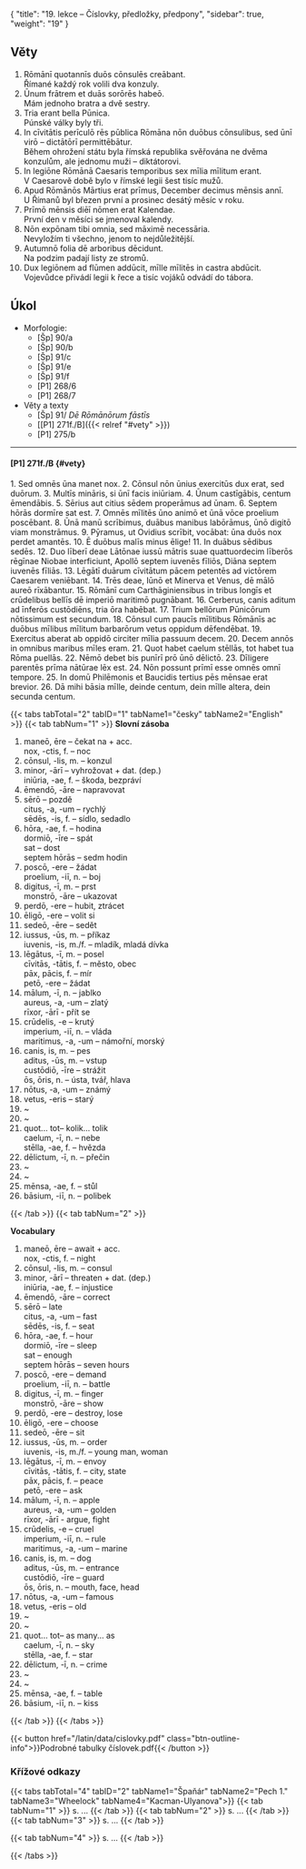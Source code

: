 {
    "title": "19. lekce – Číslovky, předložky, předpony",
    "sidebar": true,
    "weight": "19"
}

## Věty

1. Rōmānī quotannīs duōs cōnsulēs creābant.   
   Římané každý rok volili dva konzuly. 
2. Ūnum frātrem et duās sorōrēs habeō.   
   Mám jednoho bratra a dvě sestry.
3. Tria erant bella Pūnica.   
   Púnské války byly tři.
4. In cīvitātis perīculō rēs pūblica Rōmāna nōn duōbus cōnsulibus, sed ūnī virō – dictātōrī permittēbātur.   
   Během ohrožení státu byla římská republika svěřována ne dvěma konzulům, ale jednomu muži – diktátorovi.   
5. In legiōne Rōmānā Caesaris temporibus sex mīlia mīlitum erant.     
   V Caesarově době bylo v římské legii šest tisíc mužů.  
6. Apud Rōmānōs Mārtius erat prīmus, December decimus
   mēnsis annī.     
   U Římanů byl březen první a prosinec desátý měsíc v roku.
7. Prīmō mēnsis diēī nōmen erat Kalendae.     
   První den v měsíci se jmenoval kalendy. 
8. Nōn expōnam tibi omnia, sed māximē necessāria.   
   Nevyložím ti všechno, jenom to nejdůležitější. 
9. Autumnō folia dē arboribus dēcidunt.  
   Na podzim padají listy ze stromů. 
10. Dux legiōnem ad flūmen addūcit, mīlle mīlitēs in castra abdūcit.  
    Vojevůdce přivádí legii k řece a tisíc vojáků odvádí do tábora.  



## Úkol

- Morfologie:
  - [Šp] 90/a 
  - [Šp] 90/b 
  - [Šp] 91/c
  - [Šp] 91/e 
  - [Šp] 91/f 
  - [P1] 268/6 
  - [P1] 268/7
- Věty a texty
  - [Šp] 91/ _Dē Rōmānōrum fāstīs_ 
  - [[P1] 271f./B]({{< relref "#vety" >}}) 
  - [P1] 275/b

---



#### [P1] 271f./B {#vety} 

1\. Sed omnēs ūna manet nox. 2. Cōnsul nōn ūnius exercitūs dux erat, sed duōrum. 3. Multīs mināris, si ūnī facis iniūriam. 4. Ūnum castīgābis, centum ēmendābis. 5. Sērius aut citius sēdem properāmus ad ūnam.  6\. Septem hōrās dormīre sat est. 7. Omnēs mīlitēs ūno animō et ūnā vōce proelium poscēbant. 8. Ūnā manū scrībimus, duābus manibus labōrāmus, ūnō digitō viam monstrāmus. 9. Pȳramus, ut Ovidius scrībit, vocābat: ūna duōs nox perdet amantēs. 10. Ē duōbus malīs minus ēlige! 11. In duābus sēdibus sedēs. 12. Duo līberī deae Lātōnae iussū mātris suae quattuordecim līberōs rēgīnae Niobae interficiunt, Apollō septem iuvenēs fīliōs, Diāna septem iuvenēs fīliās. 13. Lēgātī duārum cīvitātum pācem petentēs ad victōrem Caesarem veniēbant. 14. Trēs deae, Iūnō et Minerva et Venus, dē mālō aureō rīxābantur. 15. Rōmānī cum Carthāginiensibus in tribus longīs et crūdelibus bellīs dē imperiō maritimō pugnābant. 16. Cerberus, canis aditum ad īnferōs custōdiēns, tria ōra habēbat. 17. Trium bellōrum Pūnicōrum nōtissimum est secundum. 18. Cōnsul cum paucīs mīlitibus Rōmānīs ac duōbus mīlibus mīlitum barbarōrum vetus oppidum dēfendēbat. 19. Exercitus aberat ab oppidō circiter mīlia passuum decem. 20. Decem annōs in omnibus maribus mīles eram. 21. Quot habet caelum stēllās, tot habet tua Rōma puellās. 22. Nēmō debet bis punīrī prō ūnō dēlictō. 23. Dīligere parentēs prīma nātūrae lēx est. 24. Nōn possunt prīmī esse omnēs omnī tempore. 25. In domū Philēmonis et Baucidis tertius pēs mēnsae erat brevior. 26. Dā mihi bāsia mīlle, deinde centum, dein mīlle altera, dein secunda centum. 

{{< tabs tabTotal="2" tabID="1" tabName1="česky" tabName2="English" >}}
{{< tab tabNum="1" >}}
**Slovní zásoba**

1. maneō, ēre – čekat na + acc.    
   nox, -ctis, f. – noc 
2. cōnsul, -lis, m. – konzul     
3. minor, -ārī – vyhrožovat + dat. (dep.)     
   iniūria, -ae, f. – škoda, bezpráví  
4. ēmendō, -āre – napravovat     
5. sērō – pozdě   
   citus, -a, -um – rychlý  
   sēdēs, -is, f. – sídlo, sedadlo
6. hōra, -ae, f. – hodina  
   dormiō, -īre – spát   
   sat – dost    
   septem hōrās – sedm hodin
7. poscō, -ere – žádat  
   proelium, -iī, n. – boj
8. digitus, -ī, m. – prst  
   monstrō, -āre – ukazovat
9. perdō, -ere – hubit, ztrácet 
10. ēligō, -ere – volit si     
11. sedeō, -ēre – sedět  
12. iussus, -ūs, m. – příkaz  
    iuvenis, -is, m./f. – mladík, mladá dívka
13. lēgātus, -ī, m. – posel    
    cīvitās, -tātis, f. – město, obec  
    pāx, pācis, f. – mír  
    petō, -ere – žádat
14. mālum, -ī, n. – jablko      
    aureus, -a, -um – zlatý   
    rīxor, -ārī - přít se
15. crūdelis, -e – krutý  
    imperium, -iī, n. – vláda   
    maritimus, -a, -um – námořní, morský
16. canis, is, m. – pes    
    aditus, -ūs, m. – vstup   
    custōdiō, -īre – strážit   
    ōs, ōris, n. – ústa, tvář, hlava
17. nōtus, -a, -um –  známý   
18. vetus, -eris – starý    
19. ~
20. ~
21. quot... tot– kolik... tolik   
    caelum, -ī, n. – nebe   
    stēlla, -ae, f. – hvězda
22. dēlictum, -ī, n. – přečin 
23. ~
24. ~
25. mēnsa, -ae, f. – stůl
26. bāsium, -iī, n. – polibek

{{< /tab >}}
{{< tab tabNum="2" >}}

**Vocabulary** 

1. maneō, ēre – await + acc.    
   nox, -ctis, f. – night
2. cōnsul, -lis, m. – consul     
3. minor, -ārī – threaten + dat. (dep.)     
   iniūria, -ae, f. – injustice 
4. ēmendō, -āre – correct   
5. sērō – late   
   citus, -a, -um – fast  
   sēdēs, -is, f. – seat
6. hōra, -ae, f. – hour  
   dormiō, -īre – sleep   
   sat – enough    
   septem hōrās – seven hours
7. poscō, -ere – demand  
   proelium, -iī, n. – battle
8. digitus, -ī, m. – finger  
   monstrō, -āre – show
9. perdō, -ere – destroy, lose
10. ēligō, -ere – choose     
11. sedeō, -ēre – sit
12. iussus, -ūs, m. – order  
    iuvenis, -is, m./f. – young man, woman
13. lēgātus, -ī, m. – envoy    
    cīvitās, -tātis, f. – city, state  
    pāx, pācis, f. – peace  
    petō, -ere – ask
14. mālum, -ī, n. – apple      
    aureus, -a, -um – golden   
    rīxor, -ārī - argue, fight
15. crūdelis, -e – cruel  
    imperium, -iī, n. – rule   
    maritimus, -a, -um – marine
16. canis, is, m. – dog    
    aditus, -ūs, m. – entrance   
    custōdiō, -īre – guard   
    ōs, ōris, n. – mouth, face, head
17. nōtus, -a, -um –  famous   
18. vetus, -eris – old    
19. ~
20. ~
21. quot... tot– as many... as   
    caelum, -ī, n. – sky   
    stēlla, -ae, f. – star
22. dēlictum, -ī, n. – crime
23. ~
24. ~
25. mēnsa, -ae, f. – table
26. bāsium, -iī, n. – kiss

{{< /tab >}}
{{< /tabs >}}



{{< button href="/latin/data/cislovky.pdf" class="btn-outline-info">}}Podrobné tabulky číslovek.pdf{{< /button >}}



### Křížové odkazy  

{{< tabs tabTotal="4" tabID="2" tabName1="Špaňár" tabName2="Pech 1." tabName3="Wheelock" tabName4="Kacman-Ulyanova">}}
{{< tab tabNum="1" >}}
s. ...
{{< /tab >}}
{{< tab tabNum="2" >}}
s. ...
{{< /tab >}}
{{< tab tabNum="3" >}}
s. ...
{{< /tab >}}

{{< tab tabNum="4" >}}
s. ...
{{< /tab >}}

{{< /tabs >}}





